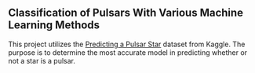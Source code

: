## Classification of Pulsars With Various Machine Learning Methods

This project utilizes the [Predicting a Pulsar Star](https://www.kaggle.com/pavanraj159/predicting-a-pulsar-star/) dataset from Kaggle. The purpose is to determine the most accurate model in predicting whether or not a star is a pulsar.
